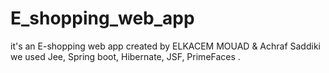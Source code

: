 # E_shopping_web_app
it's an E-shopping web app created by ELKACEM MOUAD & Achraf Saddiki
we used Jee, Spring boot, Hibernate, JSF, PrimeFaces .
